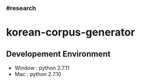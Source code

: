 ### #research
# korean-corpus-generator
## Developement Environment
- Window : python 2.7.11
- Mac : python 2.7.10
